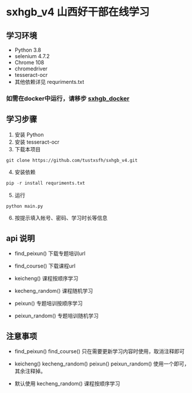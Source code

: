 # sxhgb_v4 山西好干部在线学习

## 学习环境

- Python 3.8 
- selenium 4.7.2
- Chrome 108
- chromedriver
- tesseract-ocr
- 其他依赖详见 requriments.txt

### 如需在docker中运行，请移步 [sxhgb_docker](https://github.com/tustxsfh/sxhgb_docker)

## 学习步骤

1. 安装 Python
2. 安装 tesseract-ocr
3. 下载本项目 
```
git clone https://github.com/tustxsfh/sxhgb_v4.git
```
4. 安装依赖
 ```python
 pip -r install requriments.txt
 ```
5. 运行
```python
python main.py
```
6. 按提示填入帐号、密码、学习时长等信息

## api 说明

  
- find_peixun() 下载专题培训url

- find_course() 下载课程url

- keicheng() 课程按顺序学习

- kecheng_random() 课程随机学习

- peixun() 专题培训按顺序学习

- peixun_random() 专题培训随机学习


## 注意事项

- find_peixun()    find_course() 只在需要更新学习内容时使用，取消注释即可

- keicheng()    kecheng_random()    peixun()    peixun_random()     使用一个即可，其余注释掉。  

- 默认使用  kecheng_random() 课程按顺序学习

